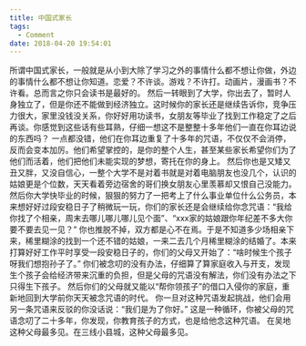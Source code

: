 ```yaml
---
title: 中国式家长
tags:
  - Comment
date: 2018-04-20 19:54:01
---
```



所谓中国式家长，一般就是从小到大除了学习之外的事情什么都不想让你做，外边的事情什么都不想让你知道。恋爱？不许谈。游戏？不许打。动画片，漫画书？不许看。总而言之你只会读书是最好的。
然后一转眼到了大学，你出去了，暂时人身独立了，但是你还不能做到经济独立。这时候你的家长还是继续告诉你，竞争压力很大，家里没钱没关系，你好好用功读书，女朋友等毕业了找到工作稳定了之后再谈。你感觉到这些话有些耳熟，仔细一想这不是整整十多年他们一直在你耳边说的东西吗？
一点都没错，他们在你耳边重复了十多年的咒语，不仅仅不会消停，反而会变本加厉。他们希望掌控的，是你的整个人生，甚至某些家长希望你们为了他们而活着，他们把他们未能实现的梦想，寄托在你的身上。
然后你也是又矮又丑又胖，又没自信心，一整个大学不是对着书就是对着电脑朋友也没几个，认识的姑娘更是个位数，天天看着旁边宿舍的哥们换女朋友心里羡慕却又恨自己没能力。
然后你大学快毕业的时候，狠狠的努力了一把考上了什么事业单位什么公务员，本来想好好过段安稳日子了稍微玩一玩，你们的家长还是会继续给你念咒语：“我给你找了个相亲，周末去哪儿哪儿哪儿见个面”、“xxx家的姑娘跟你年纪差不多大你要不要去见一见？”
你也推脱不掉，双方都是心不在焉。于是不知道多少场相亲下来，稀里糊涂的找到一个还不错的姑娘，一来二去几个月稀里糊涂的结婚了。本来打算好好工作平时享受一段安稳日子的，你们的父母又开始了：“啥时候生个孩子呀我们想抱孙子了。”
你们被念叨的没有办法，仔细算了算家庭收入与开支，发现生个孩子会给经济带来沉重的负担，但是父母的咒语没有解法，你们没有办法之下只得生下孩子。
然后你们的父母就又能以“帮你领孩子”的借口入侵你的家庭，重新地回到大学前你天天被念咒语的时代。
你一旦对这种咒语发起挑战，他们会用另一条咒语来反驳的你没话说：“我们是为了你好。”
这是一种循环，你被父母的咒语念叨了二十多年，你发现，你教育孩子的方式，也是给他念这种咒语。
在吴地这种父母最多见。在三线小县城，这种父母最多见。